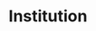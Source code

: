---
title: Institution
description: We publish open data
permalink: /institution/_key_
layout: institution-key
lang-ref: institution-key
lamg: en
---